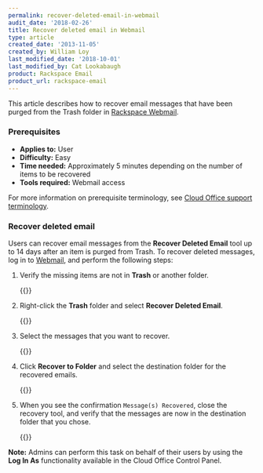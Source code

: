 ```yaml
---
permalink: recover-deleted-email-in-webmail
audit_date: '2018-02-26'
title: Recover deleted email in Webmail
type: article
created_date: '2013-11-05'
created_by: William Loy
last_modified_date: '2018-10-01'
last_modified_by: Cat Lookabaugh
product: Rackspace Email
product_url: rackspace-email
---
```


This article describes how to recover email messages that have been purged from the Trash folder in [Rackspace Webmail](https://www.rackspace.com/email-hosting/webmail).

### Prerequisites

- **Applies to:** User
- **Difficulty:** Easy
- **Time needed:** Approximately 5 minutes depending on the number of items to be recovered
- **Tools required:**  Webmail access

For more information on prerequisite terminology, see [Cloud Office support terminology](/support/how-to/cloud-office-support-terminology).

### Recover deleted email

Users can recover email messages from the **Recover Deleted Email** tool up to 14 days after an item is purged from Trash. To recover deleted messages, log in to [Webmail](https://apps.rackspace.com), and perform the following steps:

1. Verify the missing items are not in **Trash** or another folder.

    {{<image src="no_trash.png" alt="" title="">}}

1. Right-click the **Trash** folder and select **Recover Deleted Email**.

    {{<image src="recover_deleted_email.png" alt="" title="">}}

2. Select the messages that you want to recover.

    {{<image src="select_to_recover.png" alt="" title="">}}

3. Click **Recover to Folder** and select the destination folder for the recovered emails.

    {{<image src="recover_to_folder.png" alt="" title="">}}

4. When you see the confirmation ``Message(s) Recovered``, close the recovery tool, and verify that the messages are now in the destination folder that you chose.

   {{<image src="inbox_recovered.png" alt="" title="">}}

**Note:** Admins can perform this task on behalf of their users by using the **Log In As**
functionality available in the Cloud Office Control Panel.
